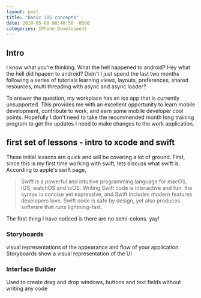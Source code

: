 ```yaml
---
layout: post
title: "Basic IOS concepts"
date: 2018-05-08 08:40:50 -0500
categories: IPhone Development 
---
```


## Intro 

I know what you're thinking. What the hell happened to android? Hey what the hell did hpapen to android? Didn't I just spend the last two months following a series of tutorials learning views, layouts, preferences, shared resources, multi threading with async and async loader?

To answer the question, my workplace has an ios app that is currently unsupported. This provides me with an excellent opportunity to learn mobile development, contribute to work, and earn some mobile developer cool points. Hopefully I don't need to take the recommended month long training program to get the updates I need to make changes to the work application. 

## first set of lessons - intro to xcode and swift 

These initial lessons are quick and will be covering a lot of ground. First, since this is my first time working with swift, lets discuss what swift is. According to apple's swift page, 

> Swift is a powerful and intuitive programming language for macOS, iOS, watchOS and tvOS. Writing Swift code is interactive and fun, the syntax is concise yet expressive, and Swift includes modern features developers love. Swift code is safe by design, yet also produces software that runs lightning-fast.

The first thing I have noticed is there are no semi-colons. yay!

### Storyboards
visual representations of the appearance and flow of your application. Storyboards show a visual representation of the UI

### Interface Builder
Used to create drag and drop windows, buttons and text fields without writing any code


